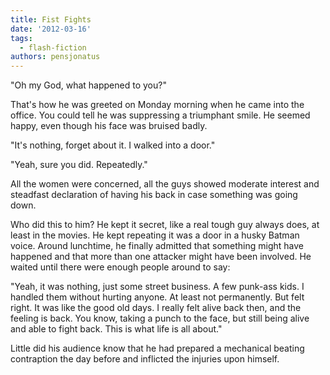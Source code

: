 ```yaml
---
title: Fist Fights
date: '2012-03-16'
tags:
  - flash-fiction
authors: pensjonatus
---
```


"Oh my God, what happened to you?"

That's how he was greeted on Monday morning when he came into the office. You
could tell he was suppressing a triumphant smile. He seemed happy, even though
his face was bruised badly.

<!-- truncate -->

"It's nothing, forget about it. I walked into a door."

"Yeah, sure you did. Repeatedly."

All the women were concerned, all the guys showed moderate interest and
steadfast declaration of having his back in case something was going down.

Who did this to him? He kept it secret, like a real tough guy always does, at
least in the movies. He kept repeating it was a door in a husky Batman voice.
Around lunchtime, he finally admitted that something might have happened and
that more than one attacker might have been involved. He waited until there were
enough people around to say:

"Yeah, it was nothing, just some street business. A few punk-ass kids. I handled
them without hurting anyone. At least not permanently. But felt right. It was
like the good old days. I really felt alive back then, and the feeling is back.
You know, taking a punch to the face, but still being alive and able to fight
back. This is what life is all about."

Little did his audience know that he had prepared a mechanical beating
contraption the day before and inflicted the injuries upon himself.
